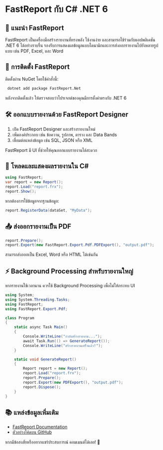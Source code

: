 # FastReport กับ C# .NET 6

## 🎯 แนะนำ FastReport
FastReport เป็นเครื่องมือสร้างรายงานที่ทรงพลัง ใช้งานง่าย และสามารถใช้ร่วมกับแอปพลิเคชัน .NET 6 ได้อย่างราบรื่น รองรับการแสดงผลข้อมูลแบบไดนามิกและการส่งออกรายงานไปยังหลายรูปแบบ เช่น PDF, Excel, และ Word

## 🚀 การติดตั้ง FastReport
ติดตั้งผ่าน NuGet โดยใช้คำสั่งนี้:

```sh
 dotnet add package FastReport.Net
```

หลังจากติดตั้งแล้ว ให้ตรวจสอบว่าโปรเจกต์ของคุณมีการตั้งค่าตรงกับ .NET 6

## 🛠 ออกแบบรายงานด้วย FastReport Designer
1. เปิด FastReport Designer และสร้างรายงานใหม่
2. เพิ่มองค์ประกอบ เช่น ข้อความ, รูปภาพ, ตาราง และ Data Bands
3. เชื่อมต่อแหล่งข้อมูล เช่น SQL, JSON หรือ XML

FastReport มี UI ที่ช่วยให้คุณออกแบบรายงานได้สะดวก

## 📄 โหลดและแสดงผลรายงานใน C#

```csharp
using FastReport;
var report = new Report();
report.Load("report.frx");
report.Show();
```

หากต้องการใช้ข้อมูลจากฐานข้อมูล:

```csharp
report.RegisterData(dataSet, "MyData");
```

## 📤 ส่งออกรายงานเป็น PDF

```csharp
report.Prepare();
report.Export(new FastReport.Export.Pdf.PDFExport(), "output.pdf");
```

สามารถส่งออกเป็น Excel, Word หรือ HTML ได้เช่นกัน

## ⚡ Background Processing สำหรับรายงานใหญ่
หากรายงานใช้เวลานาน ควรใช้ Background Processing เพื่อไม่ให้กระทบ UI

```csharp
using System;
using System.Threading.Tasks;
using FastReport;
using FastReport.Export.Pdf;

class Program
{
    static async Task Main()
    {
        Console.WriteLine("กำลังสร้างรายงาน...");
        await Task.Run(() => GenerateReport());
        Console.WriteLine("สร้างรายงานเสร็จแล้ว!");
    }

    static void GenerateReport()
    {
        Report report = new Report();
        report.Load("report.frx");
        report.Prepare();
        report.Export(new PDFExport(), "output.pdf");
        report.Dispose();
    }
}
```

## 📚 แหล่งข้อมูลเพิ่มเติม
- [FastReport Documentation](https://www.fast-report.com/en/product/fast-report-net/)
- [ตัวอย่างโค้ดบน GitHub](https://github.com/FastReports)

หากมีข้อสงสัยหรืออยากแชร์ประสบการณ์ คอมเมนต์ได้เลย! 🚀

